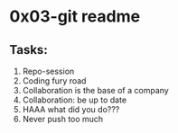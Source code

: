 # 0x03-git readme
## Tasks:
1. Repo-session
2. Coding fury road 
3. Collaboration is the base of a company
4. Collaboration: be up to date
5. HAAA what did you do???
6. Never push too much 
